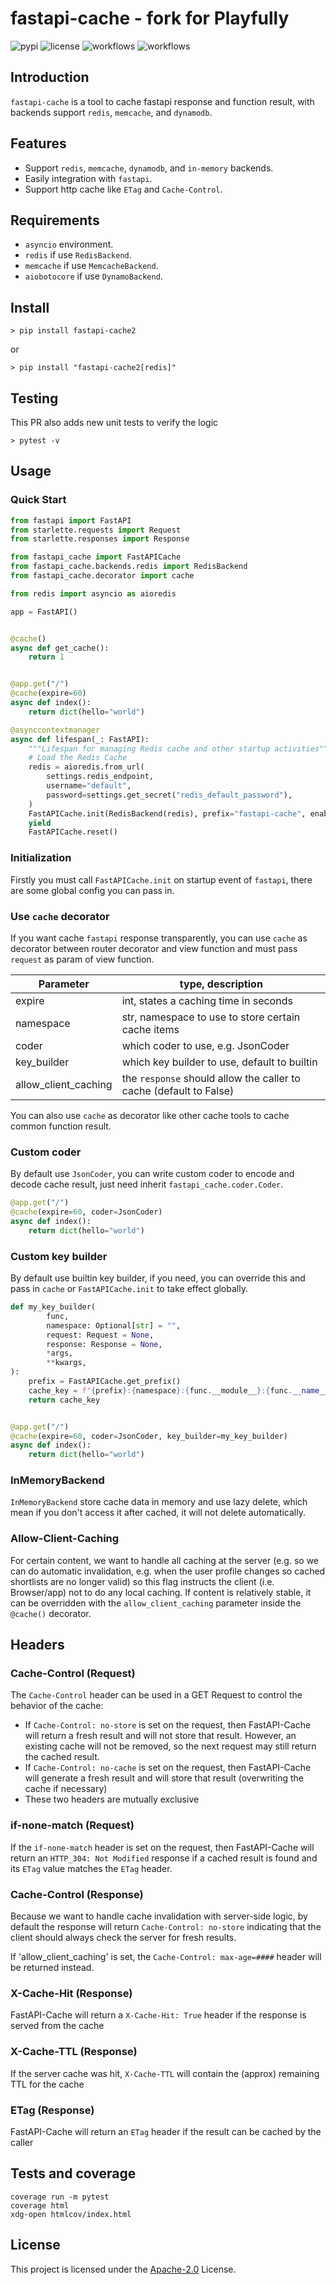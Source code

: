 # fastapi-cache - fork for Playfully

![pypi](https://img.shields.io/pypi/v/fastapi-cache2.svg?style=flat)
![license](https://img.shields.io/github/license/long2ice/fastapi-cache)
![workflows](https://github.com/long2ice/fastapi-cache/workflows/pypi/badge.svg)
![workflows](https://github.com/long2ice/fastapi-cache/workflows/ci/badge.svg)

## Introduction

`fastapi-cache` is a tool to cache fastapi response and function result, with backends support `redis`, `memcache`,
and `dynamodb`.

## Features

- Support `redis`, `memcache`, `dynamodb`, and `in-memory` backends.
- Easily integration with `fastapi`.
- Support http cache like `ETag` and `Cache-Control`.

## Requirements

- `asyncio` environment.
- `redis` if use `RedisBackend`.
- `memcache` if use `MemcacheBackend`.
- `aiobotocore` if use `DynamoBackend`.

## Install

```shell
> pip install fastapi-cache2
```

or

```shell
> pip install "fastapi-cache2[redis]"
```

## Testing
This PR also adds new unit tests to verify the logic

```shell
> pytest -v
```

## Usage

### Quick Start

```python
from fastapi import FastAPI
from starlette.requests import Request
from starlette.responses import Response

from fastapi_cache import FastAPICache
from fastapi_cache.backends.redis import RedisBackend
from fastapi_cache.decorator import cache

from redis import asyncio as aioredis

app = FastAPI()


@cache()
async def get_cache():
    return 1


@app.get("/")
@cache(expire=60)
async def index():
    return dict(hello="world")

@asynccontextmanager
async def lifespan(_: FastAPI):
    """Lifespan for managing Redis cache and other startup activities"""
    # Load the Redis Cache
    redis = aioredis.from_url(
        settings.redis_endpoint,
        username="default",
        password=settings.get_secret("redis_default_password"),
    )
    FastAPICache.init(RedisBackend(redis), prefix="fastapi-cache", enable=enable)
    yield
    FastAPICache.reset()
```

### Initialization

Firstly you must call `FastAPICache.init` on startup event of `fastapi`, there are some global config you can pass in.

### Use `cache` decorator

If you want cache `fastapi` response transparently, you can use `cache` as decorator between router decorator and view
function and must pass `request` as param of view function.

Parameter | type, description
------------ | -------------
expire | int, states a caching time in seconds
namespace | str, namespace to use to store certain cache items
coder | which coder to use, e.g. JsonCoder
key_builder | which key builder to use, default to builtin
allow_client_caching | the `response` should allow the caller to cache (default to False)

You can also use `cache` as decorator like other cache tools to cache common function result.

### Custom coder

By default use `JsonCoder`, you can write custom coder to encode and decode cache result, just need
inherit `fastapi_cache.coder.Coder`.

```python
@app.get("/")
@cache(expire=60, coder=JsonCoder)
async def index():
    return dict(hello="world")
```

### Custom key builder

By default use builtin key builder, if you need, you can override this and pass in `cache` or `FastAPICache.init` to
take effect globally.


```python
def my_key_builder(
        func,
        namespace: Optional[str] = "",
        request: Request = None,
        response: Response = None,
        *args,
        **kwargs,
):
    prefix = FastAPICache.get_prefix()
    cache_key = f"{prefix}:{namespace}:{func.__module__}:{func.__name__}:{args}:{kwargs}"
    return cache_key


@app.get("/")
@cache(expire=60, coder=JsonCoder, key_builder=my_key_builder)
async def index():
    return dict(hello="world")
```

### InMemoryBackend

`InMemoryBackend` store cache data in memory and use lazy delete, which mean if you don't access it after cached, it
will not delete automatically.

### Allow-Client-Caching
For certain content, we want to handle all caching at the server (e.g. so we can do automatic
invalidation, e.g. when the user profile changes so cached shortlists are no longer valid)
so this flag instructs the client (i.e. Browser/app) not to do any local caching. If content is
relatively stable, it can be overridden with the `allow_client_caching` parameter inside the `@cache()`
decorator.

## Headers

### Cache-Control (Request)
The `Cache-Control` header can be used in a GET Request to control the behavior of the cache:

* If `Cache-Control: no-store` is set on the request, then FastAPI-Cache will return a fresh result
  and will not store that result. However, an existing cache will not be removed, so the next request
  may still return the cached result.
* If `Cache-Control: no-cache` is set on the request, then FastAPI-Cache will generate a fresh result
  and will store that result (overwriting the cache if necessary)
* These two headers are mutually exclusive

### if-none-match (Request)
If the `if-none-match` header is set on the request, then FastAPI-Cache will return an `HTTP_304: Not Modified`
response if a cached result is found and its `ETag` value matches the `ETag` header.

### Cache-Control (Response)
Because we want to handle cache invalidation with server-side logic, by default the response will
return `Cache-Control: no-store` indicating that the client should always check the server for fresh
results.

If 'allow_client_caching' is set, the `Cache-Control: max-age=####` header will be returned instead.


### X-Cache-Hit (Response)
FastAPI-Cache will return a `X-Cache-Hit: True` header if the response is served from the cache

### X-Cache-TTL (Response)
If the server cache was hit, `X-Cache-TTL` will contain the (approx) remaining TTL for the cache

### ETag (Response)
FastAPI-Cache will return an `ETag` header if the result can be cached by the caller


## Tests and coverage

```shell
coverage run -m pytest
coverage html
xdg-open htmlcov/index.html
```

## License

This project is licensed under the [Apache-2.0](https://github.com/long2ice/fastapi-cache/blob/master/LICENSE) License.
